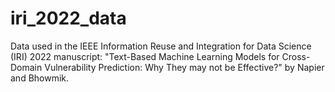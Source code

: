 # iri_2022_data
Data used in the IEEE Information Reuse and Integration for Data Science (IRI) 2022 manuscript: "Text-Based Machine Learning Models for Cross-Domain Vulnerability Prediction: Why They may not be Effective?" by Napier and Bhowmik.
